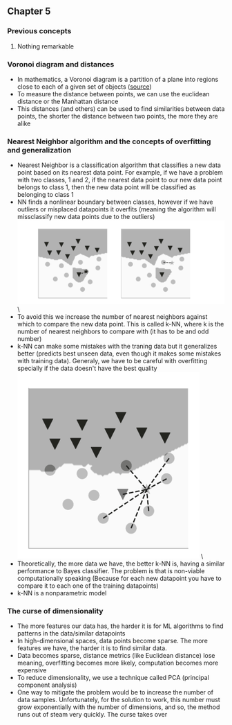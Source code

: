 ## Chapter 5

### Previous concepts

1. Nothing remarkable

### Voronoi diagram and distances

- In mathematics, a Voronoi diagram is a partition of a plane into regions close to each of a given set of objects ([source](https://en.wikipedia.org/wiki/Voronoi_diagram))
- To measure the distance between points, we can use the euclidean distance or the Manhattan distance
- This distances (and others) can be used to find similarities between data points, the shorter the distance between two points, the more they are alike

### Nearest Neighbor algorithm and the concepts of overfitting and generalization

- Nearest Neighbor is a classification algorithm that classifies a new data point based on its nearest data point. For example, if we have a problem with two classes, 1 and 2, if the nearest data point to our new data point belongs to class 1, then the new data point will be classified as belonging to class 1
- NN finds a nonlinear boundary between classes, however if we have outliers or misplaced datapoints it overfits (meaning the algorithm will missclassify new data points due to the outliers) \
![overfit](imgs/overfitingNN.PNG)\
- To avoid this we increase the number of nearest neighbors against which to compare the new data point. This is called k-NN, where k is the number of nearest neighbors to compare with (it has to be and odd number)
- k-NN can make some mistakes with the traning data but it generalizes better (predicts best unseen data, even though it makes some mistakes with training data). Generaly, we have to be careful with overfitting specially if the data doesn't have the best quality \
![knn](imgs/knn.PNG) \
- Theoretically, the more data we have, the better k-NN is, having a similar performance to Bayes classifier. The problem is that is non-viable computationally speaking (Because for each new datapoint you have to compare it to each one of the training datapoints)
- k-NN is a nonparametric model

### The curse of dimensionality

- The more features our data has, the harder it is for ML algorithms to find patterns in the data/similar datapoints
- In high-dimensional spaces, data points become sparse. The more features we have, the harder it is to find similar data.
- Data becomes sparse, distance metrics (like Euclidean distance) lose meaning, overfitting becomes more likely, computation becomes more expensive
- To reduce dimensionality, we use a technique called PCA (principal component analysis)
- One way to mitigate the problem would be to increase the number of data samples. Unfortunately, for the solution to work, this number must grow exponentially with the number of dimensions, and so, the method runs out of steam very quickly. The curse takes over


